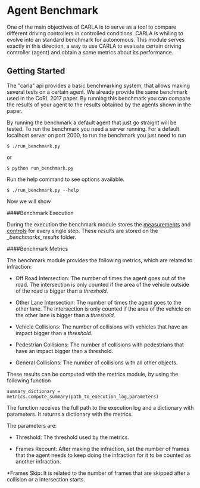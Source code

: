 Agent Benchmark
===============

One of the main objectives of CARLA is to serve as a tool
to compare different driving controllers in controlled conditions.
CARLA is whiling to evolve into an standard benchmark for autonomous.
This module serves exactly in this direction, a way to use CARLA
to evaluate certain driving controller (agent) and obtain a some
metrics about its performance. 

Getting Started
---------------------

The "carla" api provides a basic benchmarking system, that allows making several
tests on a certain agent. We already provide the same benchmark used in the CoRL
2017 paper. By running this benchmark you can compare the results of your agent
to the results obtained by the agents shown in the paper.


By running the benchmark a default agent that just go straight will be tested.
To run the benchmark you need a server running. For a default localhost server
on port 2000, to run the benchmark you just need to run

    $ ./run_benchmark.py

or

    $ python run_benchmark.py

Run the help command to see options available.

    $ ./run_benchmark.py --help


Now we will show 




####Benchmark Execution


During the execution the benchmark module stores
the [measurements](measurements.md)  and
 [controls](measurements.md) for every single step.
 These results are stored on the *_benchmarks_results*
 folder.



####Benchmark Metrics

The benchmark module provides the following metrics, which 
are related to infraction:


* Off Road Intersection: The number of times the agent goes out of the road. 
 The intersection is only counted if the area of the vehicle outside
  of the road is bigger than a *threshold*.
  
* Other Lane Intersection: The number of times the agent goes to the other
 lane. The intersection is only counted if the area of the vehicle on the
 other lane is bigger than a *threshold*.
   
* Vehicle Collisions: The number of collisions with vehicles that have
  an impact bigger than a *threshold*.

* Pedestrian Collisions: The number of collisions with pedestrians
 that have an impact bigger than a threshold.

* General Collisions: The number of collisions with all other
objects.


These results can be computed with the metrics module, by using the following
function

`summary_dictionary = metrics.compute_summary(path_to_execution_log,parameters)`

The function receives the full path to the execution log and a dictionary with
parameters. It returns a dictionary with the metrics.

The parameters are:
* Threshold: The threshold used by the metrics.

* Frames  Recount: After making the infraction, set the number
of frames that the agent needs to keep doing the infraction for
it to be counted as another infraction. 

*Frames Skip: It is related to the number of frames that are
skipped after a collision or a intersection starts.
